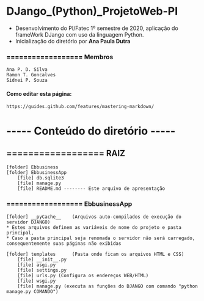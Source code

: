 
# DJango_(Python)_ProjetoWeb-PI
* Desenvolvimento do PI/Fatec 1º semestre de 2020, aplicação do frameWork DJango com uso da linguagem Python.
* Inicialização do diretório por **Ana Paula Dutra**

### ================== Membros
	Ana P. D. Silva
	Ramon T. Goncalves
	Sidnei P. Souza

#### Como editar esta página:
	https://guides.github.com/features/mastering-markdown/


# ----- Conteúdo do diretório -----

## ================== RAIZ
	[folder] Ebbusiness
	[folder] EbbusinessApp
		[file] db.sqlite3
		[file] manage.py
		[file] README.md -------- Este arquivo de apresentação
			 
### ================== EbbusinessApp
	[folder] __pyCache__  	(Arquivos auto-compilados de execução do servidor DJANGO)
	* Estes arquivos definem as variáveis de nome do projeto e pasta principal,
	* Caso a pasta principal seja renomada o servidor não será carregado, consequentemente suas páginas não exibidas

	[folder] templates		(Pasta onde ficam os arquivos HTML e CSS)
		[file] __init__.py
		[file] asgi.py
		[file] settings.py
		[file] urls.py (Configura os endereços WEB/HTML)
		[file] wsgi.py
		[file] manage.py (executa as funções do DJANGO com comando "python manage.py COMANDO")


